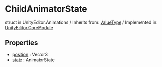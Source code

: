 # ChildAnimatorState
struct in UnityEditor.Animations
 / Inherits from: <a href="https://docs.unity3d.com/6000.1/Documentation/ScriptReference/ValueType.html">ValueType</a> / Implemented in: <a href="https://docs.unity3d.com/6000.1/Documentation/ScriptReference/UnityEditor.CoreModule.html">UnityEditor.CoreModule</a>

## Properties
- <a href="https://docs.unity3d.com/6000.1/Documentation/ScriptReference/ChildAnimatorState-position.html">position</a> : Vector3
- <a href="https://docs.unity3d.com/6000.1/Documentation/ScriptReference/ChildAnimatorState-state.html">state</a> : AnimatorState
